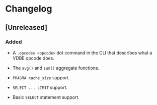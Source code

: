 # Changelog

## [Unreleased]

### Added

- A `.opcodes <opcode>` dot command in the CLI that describes what a VDBE opcode does.

- The `avg()` and `sum()` aggregate functions.

- `PRAGMA cache_size` support.

- `SELECT ... LIMIT` support.

- Basic `SELECT` statement support.
